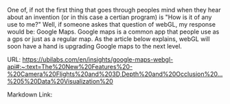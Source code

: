   One of, if not the first thing that goes through peoples mind when they hear about an invention (or in this case a certian program) is "How is it of any use to me?" 
Well, if someone askes that question of webGL, my response would be: Google Maps. Google maps is a common app that people use as a gps or just as a regular map. As the 
article below explains, webGL will soon have a hand is upgrading Google maps to the next level.

URL:
https://ubilabs.com/en/insights/google-maps-webgl-api#:~:text=The%20New%20Features%20-%20Camera%20Flights%20and%203D,Depth%20and%20Occlusion%20...%205%20Data%20Visualization%20

Markdown Link:
